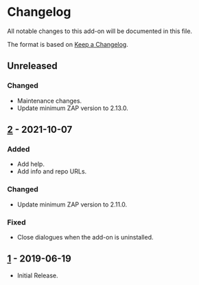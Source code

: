 # Changelog
All notable changes to this add-on will be documented in this file.

The format is based on [Keep a Changelog](https://keepachangelog.com/en/1.0.0/).

## Unreleased
### Changed
- Maintenance changes.
- Update minimum ZAP version to 2.13.0.

## [2] - 2021-10-07
### Added
- Add help.
- Add info and repo URLs.

### Changed
- Update minimum ZAP version to 2.11.0.

### Fixed
 - Close dialogues when the add-on is uninstalled.

## [1] - 2019-06-19

- Initial Release.

[2]: https://github.com/zaproxy/zap-extensions/releases/regextester-v2
[1]: https://github.com/zaproxy/zap-extensions/releases/regextester-v1
